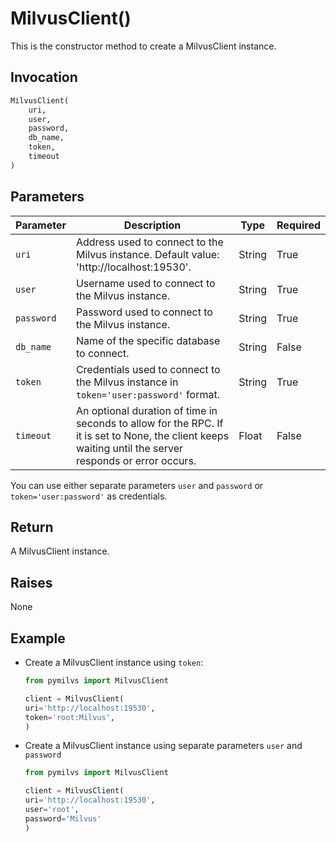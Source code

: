 # MilvusClient()

This is the constructor method to create a MilvusClient instance.

## Invocation

```python
MilvusClient(
    uri,
    user,
    password,
    db_name,
    token,
    timeout
)
```

## Parameters

| Parameter          | Description                          | Type     | Required |
|--------------------|--------------------------------------|----------|----------|
| `uri` | Address used to connect to the Milvus instance. Default value: 'http://localhost:19530'. | String | True     |
| `user` | Username used to connect to the Milvus instance. | String | True     |
| `password` | Password used to connect to the Milvus instance. | String | True     |
| `db_name` | Name of the specific database to connect. | String | False     |
| `token` | Credentials used to connect to the Milvus instance in `token='user:password'` format. | String | True     |
| `timeout` | An optional duration of time in seconds to allow for the RPC. If it is set to None, the client keeps waiting until the server responds or error occurs. | Float | False     |

You can use either separate parameters `user` and `password` or `token='user:password'` as credentials.

## Return

A MilvusClient instance.

## Raises

None

## Example

- Create a MilvusClient instance using `token`:

    ```python
    from pymilvs import MilvusClient

    client = MilvusClient(
    uri='http://localhost:19530',
    token='root:Milvus',
    )
    ```

- Create a MilvusClient instance using separate parameters `user` and `password`

    ```python
    from pymilvs import MilvusClient

    client = MilvusClient(
    uri='http://localhost:19530',
    user='root',
    password='Milvus'
    )
    ```